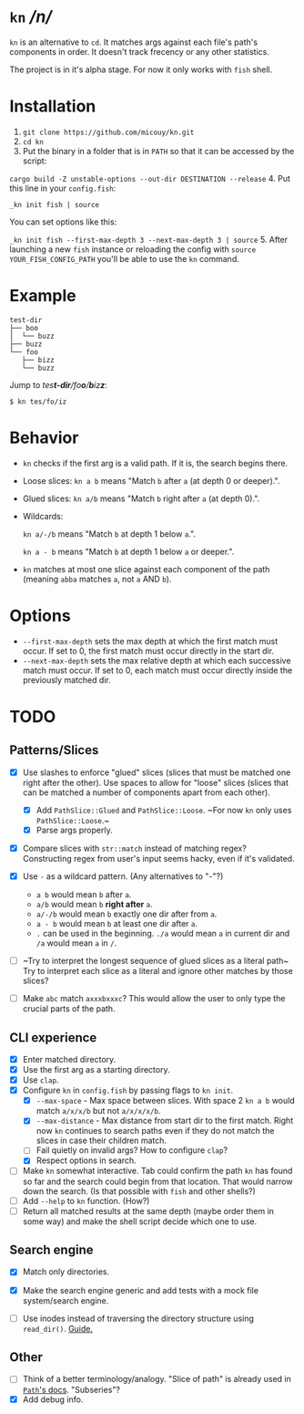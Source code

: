 # `kn` */n/*

`kn` is an alternative to `cd`. It matches args against each file's path's components in order. It doesn't track frecency or any other statistics.

The project is in it's alpha stage. For now it only works with `fish` shell.

# Installation

1. `git clone https://github.com/micouy/kn.git`
2. `cd kn`
3. Put the binary in a folder that is in `PATH` so that it can be accessed by the script:
  
  `cargo build -Z unstable-options --out-dir DESTINATION --release`
4. Put this line in your `config.fish`:
  
  `_kn init fish | source`
  
  You can set options like this:
  
  `_kn init fish --first-max-depth 3 --next-max-depth 3 | source`
5. After launching a new `fish` instance or reloading the config with `source YOUR_FISH_CONFIG_PATH` you'll be able to use the `kn` command.


# Example

```
test-dir
├── boo
│  └── buzz
├── buzz
└── foo
   ├── bizz
   └── buzz
```

Jump to *tes**t-dir**/fo**o**/**b**iz**z***:

```
$ kn tes/fo/iz
```


# Behavior

* `kn` checks if the first arg is a valid path. If it is, the search begins there.
* Loose slices: `kn a b` means "Match `b` after `a` (at depth 0 or deeper).".
* Glued slices: `kn a/b` means "Match `b` right after `a` (at depth 0).".
* Wildcards:
  
  `kn a/-/b` means "Match `b` at depth 1 below `a`.".
  
  `kn a - b` means "Match `b` at depth 1 below `a` or deeper.".
* `kn` matches at most one slice against each component of the path (meaning `abba` matches `a`, not `a` AND `b`).

# Options

* `--first-max-depth` sets the max depth at which the first match must occur. If set to 0, the first match must occur directly in the start dir.
* `--next-max-depth` sets the max relative depth at which each successive match must occur. If set to 0, each match must occur directly inside the previously matched dir.


# TODO

## Patterns/Slices

- [x] Use slashes to enforce "glued" slices (slices that must be matched one right after the other). Use spaces to allow for "loose" slices (slices that can be matched a number of components apart from each other).
  - [x] Add `PathSlice::Glued` and `PathSlice::Loose`. ~For now `kn` only uses `PathSlice::Loose`.~
  - [x] Parse args properly.
- [x] Compare slices with `str::match` instead of matching regex? Constructing regex from user's input seems hacky, even if it's validated.
- [x] Use `-` as a wildcard pattern. (Any alternatives to "-"?)
  - `a b` would mean `b` after `a`.
  - `a/b` would mean `b` **right after** `a`.
  - `a/-/b` would mean `b` exactly one dir after from `a`.
  - `a - b` would mean `b` at least one dir after `a`.
  - `.` can be used in the beginning. `./a` would mean `a` in current dir and `/a` would mean `a` in `/`.
- [ ] ~Try to interpret the longest sequence of glued slices as a literal path~ Try to interpret each slice as a literal and ignore other matches by those slices?
- [ ] Make `abc` match `axxxbxxxc`? This would allow the user to only type the crucial parts of the path.


## CLI experience

- [x] Enter matched directory.
- [x] Use the first arg as a starting directory.
- [x] Use `clap`.
- [x] Configure `kn` in `config.fish` by passing flags to `kn init`.
  - [x] `--max-space` - Max space between slices. With space 2 `kn a b` would match `a/x/x/b` but not `a/x/x/x/b`.
  - [x] `--max-distance` - Max distance from start dir to the first match. Right now `kn` continues to search paths even if they do not match the slices in case their children match.
  - [ ] Fail quietly on invalid args? How to configure `clap`?
  - [x] Respect options in search.
- [ ] Make `kn` somewhat interactive. Tab could confirm the path `kn` has found so far and the search could begin from that location. That would narrow down the search. (Is that possible with `fish` and other shells?)
- [ ] Add `--help` to `kn` function. (How?)
- [ ] Return all matched results at the same depth (maybe order them in some way) and make the shell script decide which one to use.

## Search engine

- [x] Match only directories.
- [x] Make the search engine generic and add tests with a mock file system/search engine.
- [ ] Use inodes instead of traversing the directory structure using `read_dir()`. [Guide.](https://fasterthanli.me/series/reading-files-the-hard-way)


## Other

- [ ] Think of a better terminology/analogy. "Slice of path" is already used in [`Path`'s docs](https://doc.rust-lang.org/std/path/struct.Path.html). "Subseries"?
- [x] Add debug info.
